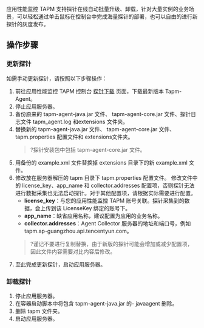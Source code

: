 应用性能监控 TAPM 支持探针在线自动批量升级、卸载，针对大量实例的业务场景，可以轻松通过单击鼠标在控制台中完成海量探针的部署，也可以自由的进行新探针的灰度发布。



## 操作步骤

### 更新探针

如需手动更新探针，请按照以下步骤操作：

1. 前往应用性能监控 TAPM 控制台 [探针下载](https://console.cloud.tencent.com/monitor/tapm/addagent) 页面，下载最新版本 Tapm-Agent。
2. 停止应用服务器。
3. 备份原来的 tapm-agent-java.jar 文件、 tapm-agent-core.jar 文件、探针日志文件 tapm_agent.log 和extensions 文件夹。
4. 替换新的 tapm-agent-java.jar 文件、 tapm-agent-core.jar 文件、 tapm.properties 配置文件和 extensions文件夹。
   >?探针安装包中包括 tapm-agent-core.jar 文件。
5. 用备份的 example.xml 文件替换掉 extensions 目录下的新 example.xml 文件。
6. 修改放在服务器解压的 tapm 目录下 tapm.properties 配置文件。
   修改文件中的 license_key、app_name 和 collector.addresses 配置项，否则探针无法进行数据采集也无法启动探针。对于其他配置项，请根据实际需要进行配置。
	- **license_key**：与您的应用性能监控 TAPM 账号关联。探针采集到的数据，会上传到该 LicenseKey 绑定的账号下。
	- **app_name**：缺省应用名称，建议配置为应用的业务名称。
	- **collector.addresses**：Agent Collector 服务器的地址和端口号，例如 tapm.ap-guangzhou.api.tencentyun.com。
   > ?谨记不要进行复制替换，由于新版的探针可能会增加或减少配置项，因此文件内容需要对比内容后修改。
7. 至此完成更新探针，启动应用服务器。




### 卸载探针

1. 停止应用服务器。
2. 在容器启动脚本中将包含 tapm-agent-java.jar 的- javaagent 删除。
3. 删除 tapm 文件夹。
4. 启动应用服务器。
